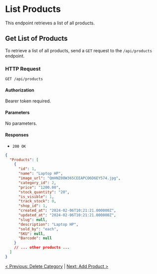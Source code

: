 # List Products

This endpoint retrieves a list of all products.

## Get List of Products

To retrieve a list of all products, send a `GET` request to the `/api/products` endpoint.

### HTTP Request

`GET /api/products`

#### Authorization

Bearer token required.

#### Parameters

No parameters.

#### Responses

- `200 OK`

```json
{
  "Products": [
    {
      "id": 1,
      "name": "Laptop HP",
      "image_url": "QmHNZ08W365CEEAPCO6D6EY574.jpg",
      "category_id": 2,
      "price": "1200.00",
      "stock_quantity": "20",
      "is_visible": 1,
      "track_stock": 0,
      "shop_id": 1,
      "created_at": "2024-02-06T10:21:21.000000Z",
      "updated_at": "2024-02-06T10:21:21.000000Z",
      "slug": null,
      "description": "Laptop HP",
      "sold_by": "each",
      "SKU": null,
      "Barcode": null
    }
    // ... other products ...
  ]
}
```

[< Previous: Delete Category](/category-management/delete-category.md) | [Next: Add Product >](/products-management/add-product.md)